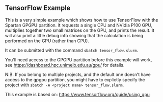 ## TensorFlow Example

This is a very simple example which shows how to use TensorFlow with the Spartan GPGPU partition. It requests a single CPU and NVidia P100 GPU,  multiplies together two small matrices on the GPU, and prints the result. It will also print a little debug info showing that the calculation is being performed on the GPU (rather than CPU).

It can be submitted with the command `sbatch tensor_flow.slurm`.

You'll need access to the GPGPU partition before this example will work, see https://dashboard.hpc.unimelb.edu.au/gpu/ for details.

N.B. If you belong to multiple projects, and the default one doesn't have access to the gpgpu partition, you might have to explictly specify the project with `sbatch -A <project name> tensor_flow.slurm`.

This example is based on: https://www.tensorflow.org/guide/using_gpu
